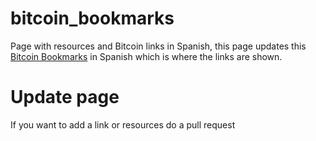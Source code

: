 # bitcoin_bookmarks
Page with resources and Bitcoin links in Spanish, this page updates this [Bitcoin Bookmarks](https://bgeometrics.github.io/bitcoin_bookmarks_es.html) in Spanish which is where the links are shown.

# Update page
If you want to add a link or resources do a pull request
